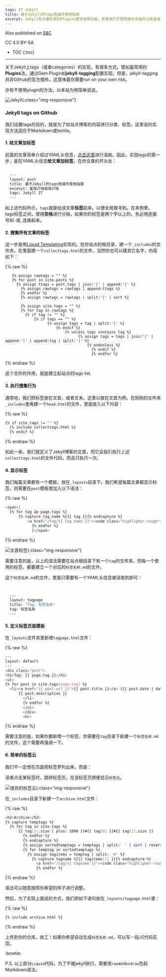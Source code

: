 ```yaml
---
tags: IT Jekyll
title: 基于Jekyll的tags免插件使用指南
excerpt: Jekyll有大量优秀的Plugins提供各种功能。若果我们不想使用太多插件以免造成各类兼容问题，怎样才能免插件实现tags？
---
```



Also published on [S&C](https://soandcandy.us)

CC 4.0 BY-SA

* TOC
{:toc}

----

关于Jekyll上tags（或者categories）的实现，有很多方式。譬如最常用的**Plugins**法，通过Gem Plugin如**jekyll-tagging**配置实现。但是，jekyll-tagging并非Github的官方插件。这意味着你需要run on your own risk。

亦有不使用plugin的方法，以本站为例简单说说。


![Jekyll](https://i.imgur.com/V1YEOqk.png){:class="img-responsive"}


### Jekyll tags on Github ###

我们设置tags的目的，就是为了给站点博客的内容进行分类、标签。这里说的实现方法适应于Markdown或textile。


#### 1. 给文章加标签 ####

前面的文章简单介绍过YAML头信息，[点击这里](http://soyee.me/Writing-with-jekyll)进行温故。因此，实现tags的第一步，是在YAML头信息**给文章加标签**，在你文章的开头处：


```bash

  ---
  layout: post
  title: 基于Jekyll的tags免插件使用指南
  excerpt: 爱简介啥就简介啥
  tags: Jekyll IT
  ---
```


如上述代码所示，`tags`就是给该文章**标签**起来，以便全局搜寻到。在本例里，tags标签之间，使用**空格**进行分隔，如果你的标签是两个字以上的，务必用连接号如`-`或`_`连接起来。


#### 2. 搜集所有文章的标签 ####

这一步是用[Liquid Templating](https://jekyllrb.com/docs/templates/)实现的。在你站点的根目录，建一个`_includes`的文件夹，在里面建一个`collecttags.html`的文件，当然你也可以建其它名字，内容如下：


{% raw %}

```
   {% assign rawtags = "" %}
   {% for post in site.posts %}
     {% assign ttags = post.tags | join:'|' | append:'|' %}
       {% assign rawtags = rawtags | append:ttags %}
       {% endfor %}
       {% assign rawtags = rawtags | split:'|' | sort %}

       {% assign site.tags = "" %}
       {% for tag in rawtags %}
         {% if tag != "" %}
             {% if tags == "" %}
                   {% assign tags = tag | split:'|' %}
                       {% endif %}
                           {% unless tags contains tag %}
                                 {% assign tags = tags | join:'|' | append:'|' | append:tag | split:'|' %}
                                     {% endunless %}
                                       {% endif %}
                                       {% endfor %}
```
{% endraw %}



这个文件的作用，就是建立起站点的tags list.


#### 3. 执行搜集行为 ####

通常地，我们把标签放在文首，或者文末。这里以放在文首为例。在刚刚的文件夹`_includes`里再建一个`head.html`的文件，里面放入以下内容：

{% raw %}
```bash
{% if site.tags != "" %}
  {% include collecttags.html %}
  {% endif %}
```
{% endraw %}

    
如此一来，我们就定义了Jekyll博客的文首，而它会指引执行上述`collecttags.html`的文件代码，而且只执行一次。


#### 4. 显示标签 ####

我们每篇文章都有一个模板，放在`_layouts`目录下。我们希望每篇文章都显示标签，则需要在`post`模板里加入以下语法：

{% raw %}
```bash
<span>[
  {% for tag in page.tags %}
      {% capture tag_name %}{{ tag }}{% endcapture %}
          <a href="/tag/{{ tag_name }}"><code class="highligher-rouge"><nobr>{{ tag_name }}</nobr></code>&nbsp;</a>
            {% endfor %}
            ]</span>
```
{% endraw %}



![文首标签](https://i.imgur.com/IChEDB1.png){:class="img-responsive"}

需要注意的是，以上的语法需要在站点根目录下有一个`tag`的文件夹，而每一个使用的标签，都要建立一个对应的`标签名称.md`的文件。

这个`标签名称.md`的文件，里面只需要有一个YAML头信息被读取到即可：

```bash


  ---
  layout: tagpage
  title: "Tag: 标签名称"
  tag: 标签名称
  ---

```



#### 5. 定义标签页面模板 ####

在`_layouts`文件夹里新增`tagpage.html`文件：

{% raw %}
```bash
---
layout: default
---
<div class="post">
<h1>Tag: {{ page.tag }}</h1>
<ul>
{% for post in site.tags[page.tag] %}
  <li><a href="{{ post.url }}">{{ post.title }}</a> ({{ post.date | date_to_string }})<br>
      {{ post.description }}
        </li>
        {% endfor %}
        </ul>
        </div>
        <hr>
```
{% endraw %}



需要注意的是，如果你要新增一个标签，你需要在`tag`目录下新建一个`标签名称.md`的文件，这个需要再强调一下。


#### 6. 简单的标签云 ####

我们不一定想在页面把标签罗列出来，而是：

读者点击某标签时，跳转标签页，在该标签页顺便显示`标签云`。


![很丑的标签云](https://i.imgur.com/OtijFbF.png){:class="img-responsive"}

在`_includes`目录下新建一个`archive.html`文件：

{% raw %}
```bash
<h2>Archive</h2>
{% capture temptags %}
  {% for tag in site.tags %}
      {{ tag[1].size | plus: 1000 }}#{{ tag[0] }}#{{ tag[1].size }}
        {% endfor %}
        {% endcapture %}
        {% assign sortedtemptags = temptags | split:' ' | sort | reverse %}
        {% for temptag in sortedtemptags %}
          {% assign tagitems = temptag | split: '#' %}
            {% capture tagname %}{{ tagitems[1] }}{% endcapture %}
              <a href="/tag/{{ tagname }}"><code class="highligher-rouge"><nobr>{{ tagname }}</nobr></code></a>
              {% endfor %}
```
{% endraw %}




语法可以随意按照你希望的样子进行调整。

然后，为了实现上面说的方式，我们把如下语句放在`_layouts/tagpage.html`里：

{% raw %}
```bash
{% include archive.html %}
```
{% endraw %}



上传到你的仓库，收工！如果你希望自动生成`标签名称.md`，可以写一段JS代码实现。


:bowtie:


P.S. 以上部分`Liquid`代码，为了不被jekyll执行，需要用`raw`and`endraw`包起Markdown语法。


